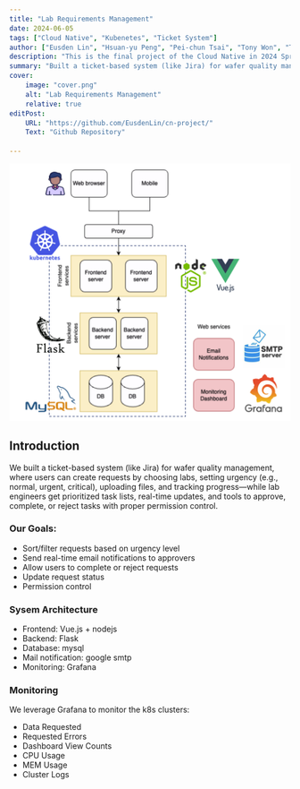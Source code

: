 ```yaml
---
title: "Lab Requirements Management" 
date: 2024-06-05
tags: ["Cloud Native", "Kubenetes", "Ticket System"]
author: ["Eusden Lin", "Hsuan-yu Peng", "Pei-chun Tsai", "Tony Won", "Trista Lee"]
description: "This is the final project of the Cloud Native in 2024 Spring." 
summary: "Built a ticket-based system (like Jira) for wafer quality management, where users can create requests by choosing labs, setting urgency (e.g., normal, urgent, critical), uploading files, and tracking progress—while lab engineers get prioritized task lists, real-time updates, and tools to approve, complete, or reject tasks with proper permission control." 
cover:
    image: "cover.png"
    alt: "Lab Requirements Management"
    relative: true
editPost:
    URL: "https://github.com/EusdenLin/cn-project/"
    Text: "Github Repository"

---
```


![System Architecture](./cover.png)

## Introduction

We built a ticket-based system (like Jira) for wafer quality management, where users can create requests by choosing labs, setting urgency (e.g., normal, urgent, critical), uploading files, and tracking progress—while lab engineers get prioritized task lists, real-time updates, and tools to approve, complete, or reject tasks with proper permission control.

### Our Goals:

- Sort/filter requests based on urgency level
- Send real-time email notifications to approvers
- Allow users to complete or reject requests
- Update request status
- Permission control

### Sysem Architecture

* Frontend: Vue.js + nodejs
* Backend: Flask
* Database: mysql
* Mail notification: google smtp
* Monitoring: Grafana


### Monitoring

We leverage Grafana to monitor the k8s clusters:

* Data Requested
* Requested Errors
* Dashboard View Counts
* CPU Usage
* MEM Usage
* Cluster Logs

